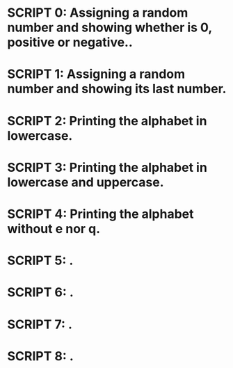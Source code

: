 # SCRIPT 0: Assigning a random number and showing whether is 0, positive or negative..
# SCRIPT 1: Assigning a random number and showing its last number.
# SCRIPT 2: Printing the alphabet in lowercase.
# SCRIPT 3: Printing the alphabet in lowercase and uppercase.
# SCRIPT 4: Printing the alphabet without e nor q.
# SCRIPT 5: .
# SCRIPT 6: .
# SCRIPT 7: .
# SCRIPT 8: . 
